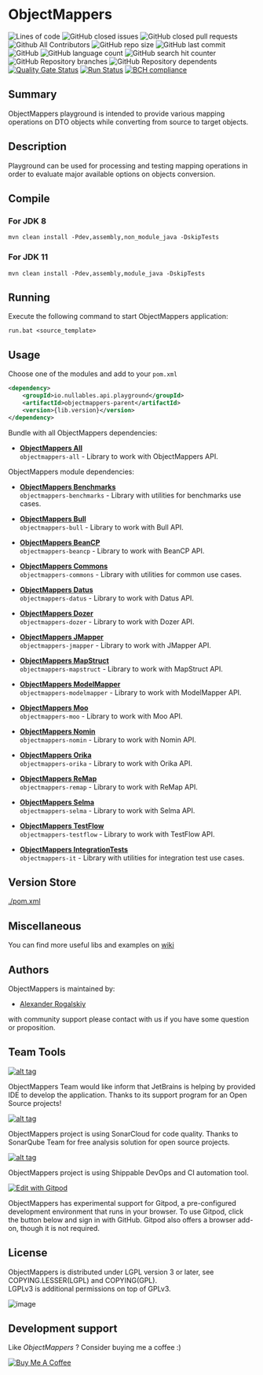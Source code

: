 # ObjectMappers

![Lines of code](https://tokei.rs/b1/github/AlexRogalskiy/object-mappers-playground?category=lines)
![GitHub closed issues](https://img.shields.io/github/issues-closed/AlexRogalskiy/object-mappers-playground)
![GitHub closed pull requests](https://img.shields.io/github/issues-pr-closed/AlexRogalskiy/object-mappers-playground)
![Github All Contributors](https://img.shields.io/github/all-contributors/AlexRogalskiy/object-mappers-playground)
![GitHub repo size](https://img.shields.io/github/repo-size/AlexRogalskiy/object-mappers-playground)
![GitHub last commit](https://img.shields.io/github/last-commit/AlexRogalskiy/object-mappers-playground)
![GitHub](https://img.shields.io/github/license/AlexRogalskiy/object-mappers-playground)
![GitHub language count](https://img.shields.io/github/languages/count/AlexRogalskiy/object-mappers-playground)
![GitHub search hit counter](https://img.shields.io/github/search/AlexRogalskiy/object-mappers-playground/goto)
![GitHub Repository branches](https://badgen.net/github/branches/AlexRogalskiy/object-mappers-playground)
![GitHub Repository dependents](https://badgen.net/github/dependents-repo/AlexRogalskiy/object-mappers-playground)
[![Quality Gate Status](https://sonarcloud.io/api/project_badges/measure?project=AlexRogalskiy_object-mappers-playground&metric=alert_status)](https://sonarcloud.io/dashboard?id=AlexRogalskiy_object-mappers-playground)
[![Run Status](https://api.shippable.com/projects/5fb2d6f4a4e0a80007cb1606/badge?branch=master)]()
[![BCH compliance](https://bettercodehub.com/edge/badge/AlexRogalskiy/object-mappers-playground?branch=master)](https://bettercodehub.com/)

## Summary

ObjectMappers playground is intended to provide various mapping operations on DTO objects while converting from source to target objects.

## Description

Playground can be used for processing and testing mapping operations in order to evaluate major available options on objects conversion.

## Compile

### For JDK 8

```shell script
mvn clean install -Pdev,assembly,non_module_java -DskipTests
```

### For JDK 11

```shell script
mvn clean install -Pdev,assembly,module_java -DskipTests
```
## Running

Execute the following command to start ObjectMappers application:

```shell script
run.bat <source_template>
```

## Usage

Choose one of the modules and add to your `pom.xml`

```xml
<dependency>
    <groupId>io.nullables.api.playground</groupId>
    <artifactId>objectmappers-parent</artifactId>
    <version>{lib.version}</version>
</dependency>
```

Bundle with all ObjectMappers dependencies:

- [**ObjectMappers All**](https://github.com/AlexRogalskiy/object-mappers-playground/tree/master/modules/objectmappers-all)  
  `objectmappers-all` - Library to work with ObjectMappers API.

ObjectMappers module dependencies:

- [**ObjectMappers Benchmarks**](https://github.com/AlexRogalskiy/object-mappers-playground/tree/master/modules/objectmappers-benchmarks)  
  `objectmappers-benchmarks` - Library with utilities for benchmarks use cases.

- [**ObjectMappers Bull**](https://github.com/AlexRogalskiy/object-mappers-playground/tree/master/modules/objectmappers-bull)  
  `objectmappers-bull` - Library to work with Bull API.

- [**ObjectMappers BeanCP**](https://github.com/AlexRogalskiy/object-mappers-playground/tree/master/modules/objectmappers-beancp)  
  `objectmappers-beancp` - Library to work with BeanCP API.

- [**ObjectMappers Commons**](https://github.com/AlexRogalskiy/object-mappers-playground/tree/master/modules/objectmappers-commons)  
  `objectmappers-commons` - Library with utilities for common use cases.

- [**ObjectMappers Datus**](https://github.com/AlexRogalskiy/object-mappers-playground/tree/master/modules/objectmappers-datus)  
  `objectmappers-datus` - Library to work with Datus API.

- [**ObjectMappers Dozer**](https://github.com/AlexRogalskiy/object-mappers-playground/tree/master/modules/objectmappers-dozer)  
  `objectmappers-dozer` - Library to work with Dozer API.

- [**ObjectMappers JMapper**](https://github.com/AlexRogalskiy/object-mappers-playground/tree/master/modules/objectmappers-jmapper)  
  `objectmappers-jmapper` - Library to work with JMapper API.

- [**ObjectMappers MapStruct**](https://github.com/AlexRogalskiy/object-mappers-playground/tree/master/modules/objectmappers-mapstruct)  
  `objectmappers-mapstruct` - Library to work with MapStruct API.

- [**ObjectMappers ModelMapper**](https://github.com/AlexRogalskiy/object-mappers-playground/tree/master/modules/objectmappers-modelmapper)  
  `objectmappers-modelmapper` - Library to work with ModelMapper API.

- [**ObjectMappers Moo**](https://github.com/AlexRogalskiy/object-mappers-playground/tree/master/modules/objectmappers-moo)  
  `objectmappers-moo` - Library to work with Moo API.

- [**ObjectMappers Nomin**](https://github.com/AlexRogalskiy/object-mappers-playground/tree/master/modules/objectmappers-nomin)  
  `objectmappers-nomin` - Library to work with Nomin API.

- [**ObjectMappers Orika**](https://github.com/AlexRogalskiy/object-mappers-playground/tree/master/modules/objectmappers-orika)  
  `objectmappers-orika` - Library to work with Orika API.

- [**ObjectMappers ReMap**](https://github.com/AlexRogalskiy/object-mappers-playground/tree/master/modules/objectmappers-remap)  
  `objectmappers-remap` - Library to work with ReMap API.

- [**ObjectMappers Selma**](https://github.com/AlexRogalskiy/object-mappers-playground/tree/master/modules/objectmappers-selma)  
  `objectmappers-selma` - Library to work with Selma API.

- [**ObjectMappers TestFlow**](https://github.com/AlexRogalskiy/object-mappers-playground/tree/master/modules/objectmappers-testflow)  
  `objectmappers-testflow` - Library to work with TestFlow API.

- [**ObjectMappers IntegrationTests**](https://github.com/AlexRogalskiy/object-mappers-playground/tree/master/modules/objectmappers-it)  
  `objectmappers-it` - Library with utilities for integration test use cases.

## Version Store

[./pom.xml](https://github.com/AlexRogalskiy/object-mappers-playground/blob/master/pom.xml)

## Miscellaneous

  You can find more useful libs and examples on [wiki](https://github.com/AlexRogalskiy/object-mappers-playground/wiki)

## Authors

ObjectMappers is maintained by:

* [Alexander Rogalskiy](https://github.com/AlexRogalskiy) 

with community support please contact with us if you have some question or proposition.

## Team Tools

[![alt tag](http://pylonsproject.org/img/logo-jetbrains.png)](https://www.jetbrains.com/) 

ObjectMappers Team would like inform that JetBrains is helping by provided IDE to develop the application. Thanks to its support program for an Open Source projects!

[![alt tag](https://sonarcloud.io/images/project_badges/sonarcloud-white.svg)](https://sonarcloud.io/dashboard?id=org.schemaspy%3Aschemaspy)

ObjectMappers project is using SonarCloud for code quality. 
Thanks to SonarQube Team for free analysis solution for open source projects.

[![alt tag](https://app.shippable.com/app/assets/images/shippable-logo.png)](https://www.shippable.com/)

ObjectMappers project is using Shippable DevOps and CI automation tool.

[![Edit with Gitpod](https://gitpod.io/button/open-in-gitpod.svg)](https://gitpod.io/#https://github.com/AlexRogalskiy/object-mappers-playground)

ObjectMappers has experimental support for Gitpod, a pre-configured development environment that runs in your browser. To use Gitpod, click the button below and sign in with GitHub. Gitpod also offers a browser add-on, though it is not required.

## License

ObjectMappers is distributed under LGPL version 3 or later, see COPYING.LESSER(LGPL) and COPYING(GPL).   
LGPLv3 is additional permissions on top of GPLv3.

![image](https://user-images.githubusercontent.com/19885116/48661948-6cf97e80-ea7a-11e8-97e7-b45332a13e49.png)

## Development support

Like *ObjectMappers* ? Consider buying me a coffee :)

[![Buy Me A Coffee](https://www.buymeacoffee.com/assets/img/custom_images/orange_img.png)](https://www.buymeacoffee.com/AlexRogalskiy)
